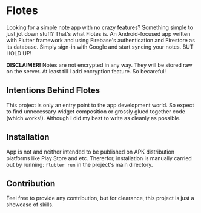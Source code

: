# Flotes

Looking for a simple note app with no crazy features? Something simple to just jot down stuff? That's what Flotes is. An Android-focused app written with Flutter framework and using Firebase's authentication and Firestore as its database. Simply sign-in with Google and start syncing your notes. BUT HOLD UP!

**DISCLAIMER!** Notes are not encrypted in any way. They will be stored raw on the server. At least till I add encryption feature. So becareful!

## Intentions Behind Flotes
This project is only an entry point to the app development world. So expect to find unnecessary widget composition or grossly glued together code (which works!). Although I did my best to write as cleanly as possible.

## Installation
App is not and neither intended to be published on APK distribution platforms like Play Store and etc. Thererfor, installation is manually carried out by running: `flutter run` in the project's main directory.

## Contribution
Feel free to provide any contribution, but for clearance, this project is just a showcase of skills.
